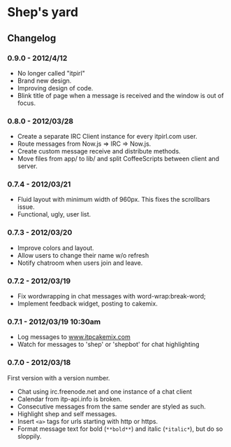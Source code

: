 # Shep's yard

## Changelog

### 0.9.0 - 2012/4/12

- No longer called "itpirl"
- Brand new design.
- Improving design of code.
- Blink title of page when a message is received and the window is out of focus.

### 0.8.0 - 2012/03/28

- Create a separate IRC Client instance for every itpirl.com user.
- Route messages from Now.js => IRC => Now.js.
- Create custom message receive and distribute methods.
- Move files from app/ to lib/ and split CoffeeScripts between client and server.

### 0.7.4 - 2012/03/21

- Fluid layout with minimum width of 960px. This fixes the scrollbars issue.
- Functional, ugly, user list.

### 0.7.3 - 2012/03/20

- Improve colors and layout.
- Allow users to change their name w/o refresh
- Notify chatroom when users join and leave.

### 0.7.2 - 2012/03/19

- Fix wordwrapping in chat messages with word-wrap:break-word;
- Implement feedback widget, posting to cakemix.

### 0.7.1 - 2012/03/19 10:30am

- Log messages to www.itpcakemix.com
- Watch for messages to 'shep' or 'shepbot' for chat highlighting

### 0.7.0 - 2012/03/18

First version with a version number.

- Chat using irc.freenode.net and one instance of a chat client
- Calendar from itp-api.info is broken.
- Consecutive messages from the same sender are styled as such.
- Highlight shep and self messages.
- Insert `<a>` tags for urls starting with http or https.
- Format message text for bold (`**bold**`) and italic (`*italic*`), but do so sloppily.